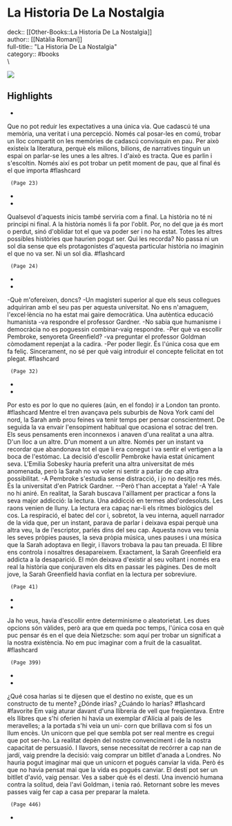 # La Historia De La Nostalgia

deck:: [[Other-Books::La Historia De La Nostalgia]]\
author:: [[Natàlia Romaní]]\
full-title:: "La Historia De La Nostalgia"\
category:: #books\
\

![](https://books.google.com/books/content?id=vWhCEAAAQBAJ&printsec=frontcover&img=1&zoom=5&source=public)

## Highlights
- 

Que no pot reduir les expectatives a una única via. Que cadascú té una memòria, una veritat i una percepció. Només cal posar-les en comú, trobar un lloc compartit on les memòries de cadascú convisquin en pau. Per això existeix la literatura, perquè els milions, bilions, de narratives tinguin un espai on parlar-se les unes a les altres. I d'això es tracta. Que es parlin i s'escoltin. Només així es pot trobar un petit moment de pau, que al final és el que importa #flashcard 


     (Page 23)
-
- 

Qualsevol d'aquests inicis també serviria com a final.
     La història no té ni principi ni final.
     A la història només li fa por l'oblit. Por, no del que ja és mort o perdut, sinó d'oblidar tot el que va poder ser i no ha estat. Totes les altres possibles històries que haurien pogut ser. Qui les recorda?
     No passa ni un sol dia sense que els protagonistes d'aquesta particular història no imaginin el que no va ser. Ni un sol dia. #flashcard 


     (Page 24)
-
- 

-Què m'ofereixen, doncs?
     -Un magisteri superior al que els seus collegues adquiriran amb el seu pas per aquesta universitat. No ens n'amaguem, l'excel·lència no ha estat mai gaire democràtica. Una autèntica educació humanista -va respondre el professor Gardner.
     -No sabia que humanisme i democràcia no es poguessin combinar-vaig respondre.
     -Per què va escollir Pembroke, senyoreta Greenfield? -va preguntar el professor Goldman còmodament repenjat a la cadira.
     -Per poder llegir. És l'única cosa que em fa feliç.
     Sincerament, no sé per què vaig introduir el concepte felicitat en tot plegat. #flashcard 


     (Page 32)
-
- 
 Por esto es por lo que no quieres (aún, en el fondo) ir a London tan pronto. #flashcard 
    Mentre el tren avançava pels suburbis de Nova York camí del nord, la Sarah amb prou feines va tenir temps per pensar conscientment. De seguida la va envair l'ensopiment habitual que ocasiona el sotrac del tren. Els seus pensaments eren inconnexos i anaven d'una realitat a una altra. D'un lloc a un altre. D'un moment a un altre. Només per un instant va recordar que abandonava tot el que li era conegut i va sentir el vertigen a la boca de l'estómac.
     La decisió d'escollir Pembroke havia estat únicament seva.
     L'Emilia Sobesky hauria preferit una altra universitat de més anomenada, però la Sarah no va voler ni sentir a parlar de cap altra possibilitat.
     -A Pembroke s'estudia sense distracció, i jo no desitjo res més. És la universitat d'en Patrick Gardner.
     --Però t'han acceptat a Yale!
     -A Yale no hi aniré.
     En realitat, la Sarah buscava l'aïllament per practicar a fons la seva major addicció: la lectura. Una addicció en termes abd'ordesoluts. Les raons venien de lluny. La lectura era capaç nar-li els ritmes biològics del cos. La respiració, el batec del cor i, sobretot, la veu interna, aquell narrador de la vida que, per un instant, parava de parlar i deixava espai perquè una altra veu, la de l'escriptor, parlés dins del seu cap. Aquesta nova veu tenia les seves pròpies pauses, la seva pròpia música, unes pauses i una música que la Sarah adoptava en llegir, i llavors trobava la pau tan preuada.
     El llibre ens controla i nosaltres desapareixem. Exactament, la Sarah Greenfield era addicta a la desaparició. El món deixava d'existir al seu voltant i només era real la història que conjuraven els dits en passar les pàgines.
     Des de molt jove, la Sarah Greenfield havia confiat en la lectura per sobreviure.

     (Page 41)
-
- 

Ja ho veus, havia d'escollir entre determinisme o aleatorietat. Les dues opcions són vàlides, però ara que em queda poc temps, l'única cosa en què puc pensar és en el que deia Nietzsche: som aquí per trobar un significat a la nostra existència. No em puc imaginar com a fruit de la casualitat. #flashcard 


     (Page 399)
-
- 
 ¿Qué cosa harías si te dijesen que el destino no existe, que es un constructo de tu mente?
   ¿Dónde irías?
   ¿Cuándo lo harías? #flashcard  #favorite 
    Em vaig aturar davant d'una llibreria de vell que freqüentava. Entre els Ilibres que s'hi oferien hi havia un exemplar d'Alícia al país de les meravelles; a la portada s'hi veia un uni- corn que brillava com si fos un llum encès. Un unicorn que pel que sembla pot ser real mentre es cregui que pot ser-ho.
     La realitat depèn del nostre convenciment i de la nostra capacitat de persuasió.
     I llavors, sense necessitat de recórrer a cap nan de jardí, vaig prendre la decisió: vaig comprar un bitllet d'anada a Londres. No hauria pogut imaginar mai que un unicorn et pogués canviar la vida. Però és que no havia pensat mai que la vida es pogués canviar. El destí pot ser un bitllet d'avió, vaig pensar. Ves a saber què és el destí. Una invenció humana contra la solitud, deia l'avi Goldman, i tenia raó. Retornant sobre les meves passes vaig fer cap a casa per preparar la maleta.

     (Page 446)
-
